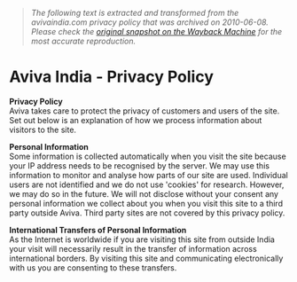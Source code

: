 > *The following text is extracted and transformed from the avivaindia.com privacy policy that was archived on 2010-06-08. Please check the [original snapshot on the Wayback Machine](https://web.archive.org/web/20100608003713id_/http%3A//www.avivaindia.com/en/PrivacyPolicy.aspx) for the most accurate reproduction.*

# Aviva India - Privacy Policy

**Privacy Policy**   
Aviva takes care to protect the privacy of customers and users of the site. Set out below is an explanation of how we process information about visitors to the site. 

**Personal Information**  
Some information is collected automatically when you visit the site because your IP address needs to be recognised by the server. We may use this information to monitor and analyse how parts of our site are used. Individual users are not identified and we do not use 'cookies' for research. However, we may do so in the future. We will not disclose without your consent any personal information we collect about you when you visit this site to a third party outside Aviva. Third party sites are not covered by this privacy policy. 

**International Transfers of Personal Information**  
As the Internet is worldwide if you are visiting this site from outside India your visit will necessarily result in the transfer of information across international borders. By visiting this site and communicating electronically with us you are consenting to these transfers.
